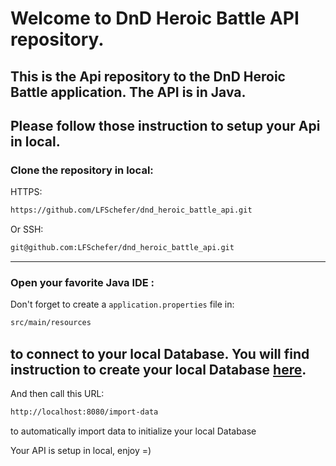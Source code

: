 # Welcome to DnD Heroic Battle API repository.

## This is the Api repository to the DnD Heroic Battle application. The API is in Java.

Please follow those instruction to setup your Api in local.
---
### Clone the repository in local:

HTTPS:
```txt
https://github.com/LFSchefer/dnd_heroic_battle_api.git
```

Or SSH:
```txt
git@github.com:LFSchefer/dnd_heroic_battle_api.git
```
---
### Open your favorite Java IDE :

Don't forget to create a ```application.properties``` file in:
```txt
src/main/resources
```
to connect to your local Database.
You will find instruction to create your local Database [here](https://github.com/LFSchefer/dnd_heroic_battle_data).
---
And then call this URL: 
```txt
http://localhost:8080/import-data
```
to automatically import data to initialize your local Database

Your API is setup in local, enjoy =)
